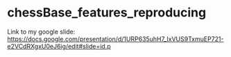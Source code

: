 # chessBase_features_reproducing

Link to my google slide:
https://docs.google.com/presentation/d/1URP635uhH7_IxVUS9TxmuEP721-e2VCdRXgxU0eJ6ig/edit#slide=id.p
